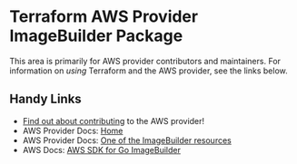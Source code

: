 # Terraform AWS Provider ImageBuilder Package

This area is primarily for AWS provider contributors and maintainers. For information on _using_ Terraform and the AWS provider, see the links below.


## Handy Links
* [Find out about contributing](../../../docs/contributing) to the AWS provider!
* AWS Provider Docs: [Home](https://registry.terraform.io/providers/hashicorp/aws/latest/docs)
* AWS Provider Docs: [One of the ImageBuilder resources](https://registry.terraform.io/providers/hashicorp/aws/latest/docs/resources/imagebuilder_component)
* AWS Docs: [AWS SDK for Go ImageBuilder](https://docs.aws.amazon.com/sdk-for-go/api/service/imagebuilder/)
